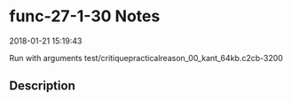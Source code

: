 # func-27-1-30 Notes

2018-01-21 15:19:43

Run with arguments test/critiquepracticalreason_00_kant_64kb.c2cb-3200 

## Description

